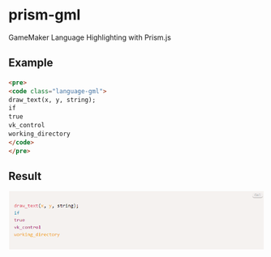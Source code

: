 # prism-gml
GameMaker Language Highlighting with Prism.js

## Example

```html
<pre>
<code class="language-gml">
draw_text(x, y, string);
if
true
vk_control
working_directory
</code>
</pre>
```

## Result

![](result.png)